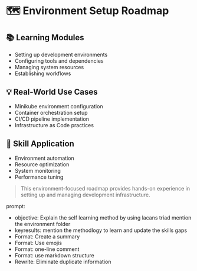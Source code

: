 # 🗺️ Environment Setup Roadmap

## 📚 Learning Modules
- Setting up development environments
- Configuring tools and dependencies
- Managing system resources
- Establishing workflows

## 💡 Real-World Use Cases
- Minikube environment configuration
- Container orchestration setup
- CI/CD pipeline implementation
- Infrastructure as Code practices

## 🎯 Skill Application
- Environment automation
- Resource optimization
- System monitoring
- Performance tuning

> This environment-focused roadmap provides hands-on experience in setting up and managing development infrastructure.

prompt:
- objective: Explain the self learning method by using lacans triad mention the environment folder
- keyresults: mention the methodlogy to learn and update the skills gaps
- Format: Create a summary
- Format: Use emojis
- Format: one-line comment
- Format: use markdown structure
- Rewrite: Eliminate duplicate information